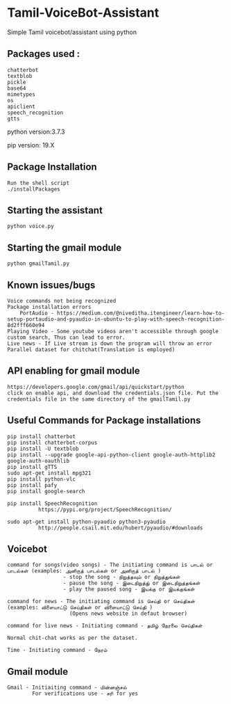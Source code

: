# Tamil-VoiceBot-Assistant
Simple Tamil voicebot/assistant using python 

## Packages used :
    chatterbot
    textblob
    pickle
    base64
    mimetypes
    os
    apiclient
    speech_recognition
    gtts
    
   python version:3.7.3

   pip version: 19.X

## Package Installation
    Run the shell script
    ./installPackages

## Starting the assistant
    python voice.py 
   
## Starting the gmail module
    python gmailTamil.py 

## Known issues/bugs
    Voice commands not being recognized
    Package installation errors
        PortAudio - https://medium.com/@niveditha.itengineer/learn-how-to-setup-portaudio-and-pyaudio-in-ubuntu-to-play-with-speech-recognition-8d2fff660e94
    Playing Video - Some youtube videos aren't accessible through google custom search, Thus can lead to error.
    Live news - If Live stream is down the program will throw an error
    Parallel dataset for chitchat(Translation is employed)
    
  
## API enabling for gmail module
    https://developers.google.com/gmail/api/quickstart/python
    click on enable api, and download the credentials.json file. Put the credentials file in the same directory of the gmailTamil.py
    

## Useful Commands for Package installations
    pip install chatterbot
    pip install chatterbot-corpus
    pip install -U textblob
    pip install --upgrade google-api-python-client google-auth-httplib2 google-auth-oauthlib
    pip install gTTS
    sudo apt-get install mpg321
    pip install python-vlc
    pip install pafy
    pip install google-search
    
    pip install SpeechRecognition 
              https://pypi.org/project/SpeechRecognition/
   
    sudo apt-get install python-pyaudio python3-pyaudio  
              http://people.csail.mit.edu/hubert/pyaudio/#downloads
              
    
## Voicebot
    command for songs(video songs) - The initiating command is பாடல் or பாடல்கள் (examples: அனிருத் பாடல்கள் or அனிருத் பாடல் )
                      - stop the song - நிறுத்தவும் or நிறுத்துங்கள்
                      - pause the song - இடைநிறுத்து் or இடைநிறுத்தங்கள்
                      - play the paused song - இயக்கு or இயக்குங்கள்
                      
    command for news - The initiating command is செய்தி or செய்திகள் (examples: விளையாட்டு செய்திகள் or விளையாட்டு செய்தி )
                        (Opens news website in defaut browser)
                        
    command for live news - Initiating command - தமிழ் நேரலை செய்திகள்
    
    Normal chit-chat works as per the dataset.
    
    Time - Initiating command - நேரம் 
    
 ## Gmail module
 
    Gmail - Initiaiting command - மின்னஞ்சல்
            For verifications use - சரி for yes
                                
